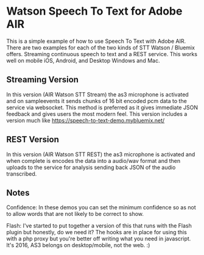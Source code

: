 Watson Speech To Text for Adobe AIR
=======================

This is a simple example of how to use Speech To Text with Adobe AIR. There are two examples for each of the two kinds of STT Watson / Bluemix offers. Streaming continuous speech to text and a REST service. This works well on mobile iOS, Android, and Desktop Windows and Mac.

Streaming Version
-----

In this version (AIR Watson STT Stream) the as3 microphone is activated and on sampleevents it sends chunks of 16 bit encoded pcm data to the service via websocket. This method is preferred as it gives immediate JSON feedback and gives users the most modern feel. This version includes a version much like https://speech-to-text-demo.mybluemix.net/

REST Version
-----

In this version (AIR Watson STT REST) the as3 microphone is activated and when complete is encodes the data into a audio/wav format and then uploads to the service for analysis sending back JSON of the audio transcribed.

Notes
-----

Confidence: In these demos you can set the minimum confidence so as not to allow words that are not likely to be correct to show.

Flash: I've started to put together a version of this that runs with the Flash plugin but honestly, do we need it? The hooks are in place for using this with a php proxy but you're better off writing what you need in javascript. It's 2016, AS3 belongs on desktop/mobile, not the web. :)

